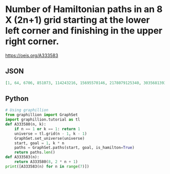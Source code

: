 # Number of Hamiltonian paths in an 8 X \(2n\+1\) grid starting at the lower left corner and finishing in the upper right corner\.
https://oeis.org/A333583
## JSON
```JSON
[1, 64, 6706, 851073, 114243216, 15695570146, 2178079125340, 303568139329711, 42388918310108440, 5923750747499881068, 828111786035239457647, 115782566867663040724929, 16189114623816733581826838, 2263672174616450290622937801, 316525123224847580237219904819]
```
## Python
```Python
# Using graphillion
from graphillion import GraphSet
import graphillion.tutorial as tl
def A333580(n, k):
    if n == 1 or k == 1: return 1
    universe = tl.grid(n - 1, k - 1)
    GraphSet.set_universe(universe)
    start, goal = 1, k * n
    paths = GraphSet.paths(start, goal, is_hamilton=True)
    return paths.len()
def A333583(n):
    return A333580(8, 2 * n + 1)
print([A333583(n) for n in range(7)])
```
